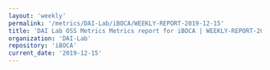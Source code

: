 ```yaml
---
layout: 'weekly'
permalink: '/metrics/DAI-Lab/iBOCA/WEEKLY-REPORT-2019-12-15'
title: 'DAI Lab OSS Metrics Metrics report for iBOCA | WEEKLY-REPORT-2019-12-15'
organization: 'DAI-Lab'
repository: 'iBOCA'
current_date: '2019-12-15'
---
```

